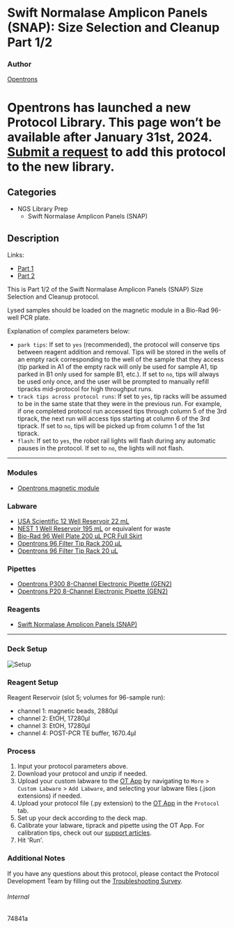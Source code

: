 # Swift Normalase Amplicon Panels (SNAP): Size Selection and Cleanup Part 1/2

### Author
[Opentrons](https://opentrons.com/)


# Opentrons has launched a new Protocol Library. This page won’t be available after January 31st, 2024. [Submit a request](https://docs.google.com/forms/d/e/1FAIpQLSdYYp9QCKow4nn0KlCVsMS3HX0eJ0N9O7-erajKvcpT0lWbSg/viewform) to add this protocol to the new library.

## Categories
* NGS Library Prep
    * Swift Normalase Amplicon Panels (SNAP)

## Description

Links:
* [Part 1](./74841a)
* [Part 2](./74841a-2)

This is Part 1/2 of the Swift Normalase Amplicon Panels (SNAP) Size Selection and Cleanup protocol.

Lysed samples should be loaded on the magnetic module in a Bio-Rad 96-well PCR plate.

Explanation of complex parameters below:
* `park tips`: If set to `yes` (recommended), the protocol will conserve tips between reagent addition and removal. Tips will be stored in the wells of an empty rack corresponding to the well of the sample that they access (tip parked in A1 of the empty rack will only be used for sample A1, tip parked in B1 only used for sample B1, etc.). If set to `no`, tips will always be used only once, and the user will be prompted to manually refill tipracks mid-protocol for high throughput runs.
* `track tips across protocol runs`: If set to `yes`, tip racks will be assumed to be in the same state that they were in the previous run. For example, if one completed protocol run accessed tips through column 5 of the 3rd tiprack, the next run will access tips starting at column 6 of the 3rd tiprack. If set to `no`, tips will be picked up from column 1 of the 1st tiprack.
* `flash`: If set to `yes`, the robot rail lights will flash during any automatic pauses in the protocol. If set to `no`, the lights will not flash.

---

### Modules
* [Opentrons magnetic module](https://shop.opentrons.com/collections/hardware-modules/products/magdeck)

### Labware
* [USA Scientific 12 Well Reservoir 22 mL](https://labware.opentrons.com/usascientific_12_reservoir_22ml)
* [NEST 1 Well Reservoir 195 mL](https://labware.opentrons.com/nest_1_reservoir_195ml) or equivalent for waste
* [Bio-Rad 96 Well Plate 200 µL PCR Full Skirt](https://www.bio-rad.com/en-us/sku/hsp9601-hard-shell-96-well-pcr-plates-low-profile-thin-wall-skirted-white-clear?ID=hsp9601)
* [Opentrons 96 Filter Tip Rack 200 µL](https://shop.opentrons.com/collections/opentrons-tips/products/opentrons-200ul-filter-tips)
* [Opentrons 96 Filter Tip Rack 20 µL](https://shop.opentrons.com/collections/opentrons-tips/products/opentrons-20ul-filter-tips)

### Pipettes
* [Opentrons P300 8-Channel Electronic Pipette (GEN2)](https://shop.opentrons.com/collections/ot-2-pipettes/products/8-channel-electronic-pipette)
* [Opentrons P20 8-Channel Electronic Pipette (GEN2)](https://shop.opentrons.com/collections/ot-2-pipettes/products/8-channel-electronic-pipette)

### Reagents
* [Swift Normalase Amplicon Panels (SNAP)](https://swiftbiosci.com/wp-content/uploads/2021/06/PRT-028-Swift-Normalase-Amplicon-Panel-SNAP-SARS-CoV-2-Panels-Rev-9-1.pdf)

---

### Deck Setup
![Setup](https://opentrons-protocol-library-website.s3.amazonaws.com/custom-README-images/74841a/deck_setup.png)

### Reagent Setup
Reagent Reservoir (slot 5; volumes for 96-sample run):  
* channel 1: magnetic beads, 2880µl
* channel 2: EtOH, 17280µl
* channel 3: EtOH, 17280µl
* channel 4: POST-PCR TE buffer, 1670.4µl

### Process
1. Input your protocol parameters above.
2. Download your protocol and unzip if needed.
3. Upload your custom labware to the [OT App](https://opentrons.com/ot-app) by navigating to `More` > `Custom Labware` > `Add Labware`, and selecting your labware files (.json extensions) if needed.
4. Upload your protocol file (.py extension) to the [OT App](https://opentrons.com/ot-app) in the `Protocol` tab.
5. Set up your deck according to the deck map.
6. Calibrate your labware, tiprack and pipette using the OT App. For calibration tips, check out our [support articles](https://support.opentrons.com/en/collections/1559720-guide-for-getting-started-with-the-ot-2).
7. Hit 'Run'.

### Additional Notes
If you have any questions about this protocol, please contact the Protocol Development Team by filling out the [Troubleshooting Survey](https://protocol-troubleshooting.paperform.co/).

###### Internal
74841a

